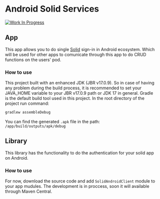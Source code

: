 # Android Solid Services

[![Work In Progress](https://media.giphy.com/media/v1.Y2lkPTc5MGI3NjExeGNuZWhuaTNtbHFnN20xZzY1bDgwN2hsN2N3YjA3dmo5MndxOWVobyZlcD12MV9pbnRlcm5hbF9naWZfYnlfaWQmY3Q9Zw/mQWABflgJsuqmllEiF/giphy.gif)]()


## App
This app allows you to do single [Solid]() sign-in in Android ecosystem. Which will be used for other apps to comunicate through this app to do CRUD functions on the users' pod.

### How to use
This project built with an enhanced JDK (JBR v17.0.9).
So in case of having any problem during the build process, it is recommended to set your JAVA_HOME variable to your JBR v17.0.9 path or JDK 17 in general.
Gradle is the default build tool used in this project.
In the root directory of the project run command: 
```sh
gradlew assembleDebug
```
You can find the generated ```.apk``` file in the path:
`/app/build/outputs/apk/debug`


## Library
This library has the functionality to do the authentication for your solid app on Android.

### How to use
For now, download the source code and add ```SolidAndroidClient``` module to your app mudules. The development is in proccess, soon it will available through Maven Central.